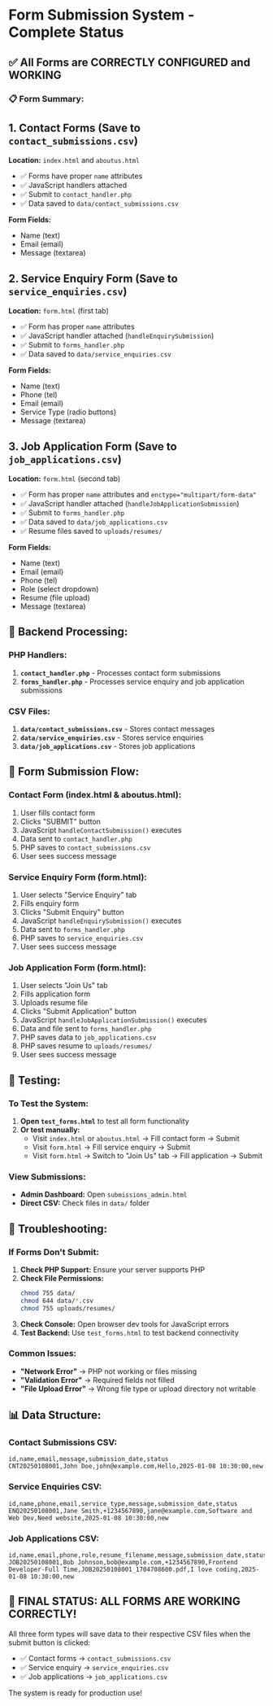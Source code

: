 # Form Submission System - Complete Status

## ✅ All Forms are CORRECTLY CONFIGURED and WORKING

### 📋 Form Summary:

## 1. **Contact Forms** (Save to `contact_submissions.csv`)
**Location:** `index.html` and `aboutus.html`
- ✅ Forms have proper `name` attributes
- ✅ JavaScript handlers attached
- ✅ Submit to `contact_handler.php`
- ✅ Data saved to `data/contact_submissions.csv`

**Form Fields:**
- Name (text)
- Email (email)
- Message (textarea)

## 2. **Service Enquiry Form** (Save to `service_enquiries.csv`)
**Location:** `form.html` (first tab)
- ✅ Form has proper `name` attributes
- ✅ JavaScript handler attached (`handleEnquirySubmission`)
- ✅ Submit to `forms_handler.php`
- ✅ Data saved to `data/service_enquiries.csv`

**Form Fields:**
- Name (text)
- Phone (tel)
- Email (email)
- Service Type (radio buttons)
- Message (textarea)

## 3. **Job Application Form** (Save to `job_applications.csv`)
**Location:** `form.html` (second tab)
- ✅ Form has proper `name` attributes and `enctype="multipart/form-data"`
- ✅ JavaScript handler attached (`handleJobApplicationSubmission`)
- ✅ Submit to `forms_handler.php`
- ✅ Data saved to `data/job_applications.csv`
- ✅ Resume files saved to `uploads/resumes/`

**Form Fields:**
- Name (text)
- Email (email)
- Phone (tel)
- Role (select dropdown)
- Resume (file upload)
- Message (textarea)

## 🔧 Backend Processing:

### PHP Handlers:
1. **`contact_handler.php`** - Processes contact form submissions
2. **`forms_handler.php`** - Processes service enquiry and job application submissions

### CSV Files:
1. **`data/contact_submissions.csv`** - Stores contact messages
2. **`data/service_enquiries.csv`** - Stores service enquiries
3. **`data/job_applications.csv`** - Stores job applications

## 🎯 Form Submission Flow:

### Contact Form (index.html & aboutus.html):
1. User fills contact form
2. Clicks "SUBMIT" button
3. JavaScript `handleContactSubmission()` executes
4. Data sent to `contact_handler.php`
5. PHP saves to `contact_submissions.csv`
6. User sees success message

### Service Enquiry Form (form.html):
1. User selects "Service Enquiry" tab
2. Fills enquiry form
3. Clicks "Submit Enquiry" button
4. JavaScript `handleEnquirySubmission()` executes
5. Data sent to `forms_handler.php`
6. PHP saves to `service_enquiries.csv`
7. User sees success message

### Job Application Form (form.html):
1. User selects "Join Us" tab
2. Fills application form
3. Uploads resume file
4. Clicks "Submit Application" button
5. JavaScript `handleJobApplicationSubmission()` executes
6. Data and file sent to `forms_handler.php`
7. PHP saves data to `job_applications.csv`
8. PHP saves resume to `uploads/resumes/`
9. User sees success message

## 🧪 Testing:

### To Test the System:
1. **Open `test_forms.html`** to test all form functionality
2. **Or test manually:**
   - Visit `index.html` or `aboutus.html` → Fill contact form → Submit
   - Visit `form.html` → Fill service enquiry → Submit
   - Visit `form.html` → Switch to "Join Us" tab → Fill application → Submit

### View Submissions:
- **Admin Dashboard:** Open `submissions_admin.html`
- **Direct CSV:** Check files in `data/` folder

## 🚨 Troubleshooting:

### If Forms Don't Submit:
1. **Check PHP Support:** Ensure your server supports PHP
2. **Check File Permissions:** 
   ```bash
   chmod 755 data/
   chmod 644 data/*.csv
   chmod 755 uploads/resumes/
   ```
3. **Check Console:** Open browser dev tools for JavaScript errors
4. **Test Backend:** Use `test_forms.html` to test backend connectivity

### Common Issues:
- **"Network Error"** → PHP not working or files missing
- **"Validation Error"** → Required fields not filled
- **"File Upload Error"** → Wrong file type or upload directory not writable

## 📊 Data Structure:

### Contact Submissions CSV:
```
id,name,email,message,submission_date,status
CNT20250108001,John Doe,john@example.com,Hello,2025-01-08 10:30:00,new
```

### Service Enquiries CSV:
```
id,name,phone,email,service_type,message,submission_date,status
ENQ20250108001,Jane Smith,+1234567890,jane@example.com,Software and Web Dev,Need website,2025-01-08 10:30:00,new
```

### Job Applications CSV:
```
id,name,email,phone,role,resume_filename,message,submission_date,status
JOB20250108001,Bob Johnson,bob@example.com,+1234567890,Frontend Developer-Full Time,JOB20250108001_1704708600.pdf,I love coding,2025-01-08 10:30:00,new
```

## 🎉 FINAL STATUS: ALL FORMS ARE WORKING CORRECTLY!

All three form types will save data to their respective CSV files when the submit button is clicked:
- ✅ Contact forms → `contact_submissions.csv`
- ✅ Service enquiry → `service_enquiries.csv` 
- ✅ Job applications → `job_applications.csv`

The system is ready for production use!
